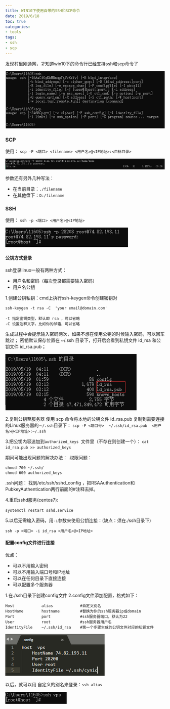 ```yaml
---
title: WIN10下使用自带的SSH和SCP命令
date: 2019/6/18
toc: true
categories:
- tools
tags:
- ssh
- scp
---
```


发现村里刚通网，才知道win10下的命令行已经支持ssh和scp命令了
<!--more-->
![ssh_and_scp](https://github.com/CynicKimi/images/raw/master/ssh_and_scp.PNG)

### SCP 
使用：
`scp -P <端口> <filename> <用户名>@<IP地址>:<目标目录> `

![scp](https://github.com/CynicKimi/images/raw/master/scp_1.PNG)

<filename>参数还有另外几种写法：
- 在当前目录：`./filename`
- 在其他盘下：`D:/filename`

### SSH
使用：
`ssh -p <端口> <用户名>@<IP地址> `

![ssh_login](https://github.com/CynicKimi/images/raw/master/ssh_login.PNG)

#### 公钥方式登录
ssh登录linux一般有两种方式：
- 用户名和密码（每次登录都需要输入密码）
- 用户名公钥

1.创建公钥私钥：cmd上执行ssh-keygen命令创建密钥对

```
ssh-keygen -t rsa -C  'your email@domain.com'

-t 指定密钥类型，默认即 rsa ，可以省略
-C 设置注释文字，比如你的邮箱，可以省略
```
生成过程中会提示输入密码两次，如果不想在使用公钥的时候输入密码，可以回车跳过；
密钥默认保存位置在 ~/.ssh 目录下，打开后会看到私钥文件 id_rsa 和公钥文件 id_rsa.pub；

![ssh_rsa](https://github.com/CynicKimi/images/raw/master/ssh_rsa.png)

2.复制公钥至服务器
使用 scp 命令将本地的公钥文件 id_rsa.pub 复制到需要连接的Linux服务器的·`~/.ssh`目录下：
`scp -P <端口号>  ~/.ssh/id_rsa.pub  <用户名>@<IP地址>:~/.ssh`

3.把公钥内容追加到`authorized_keys `文件里（不存在则创建一个）：
`cat id_rsa.pub >> authorized_keys`

期间可能出现问题的解决办法：
.权限问题：

```
chmod 700 ~/.ssh/
chmod 600 authorized_keys
```
.ssh问题：
找到/etc/ssh/sshd_config ，把RSAAuthentication和PubkeyAuthentication两行前面的#注释去掉。

4.重启sshd服务(centos7):

`systemctl restart sshd.service`

5.以后无需输入密码，用`-i`参数来使用公钥连接：(缺点：须在./ssh目录下)

`ssh -p <端口> -i id_rsa <用户名>@<IP地址>`

#### 配置config文件进行连接
优点：
- 可以不用输入密码
- 可以不用输入端口号和IP地址
- 可以在任何目录下直接连接
- 可以配置多个服务器

1.在./ssh目录下创建config文件
2.config文件添加配置，格式如下：

```
Host            alias            #自定义别名
HostName        hostname         #替换为你的ssh服务器ip或domain
Port            port             #ssh服务器端口，默认为22
User            root             #ssh服务器用户名
IdentityFile    ~/.ssh/id_rsa    #第一个步骤生成的公钥文件对应的私钥文件
```

![ssh_config](https://github.com/CynicKimi/images/raw/master/ssh_config.png)

以后，就可以用 自定义的别名来登录：`ssh alias`

![ssh_config_login](https://github.com/CynicKimi/images/raw/master/ssh_config_login.png)













